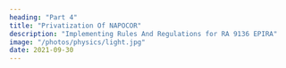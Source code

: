 ```yaml
---
heading: "Part 4"
title: "Privatization Of NAPOCOR"
description: "Implementing Rules And Regulations for RA 9136 EPIRA"
image: "/photos/physics/light.jpg"
date: 2021-09-30
---
```


